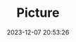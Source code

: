 ---
weight: 1
images:
- /images/edited/86.jpeg
title: Picture
date: 2023-12-07 20:53:26
tags: [luminarneo,work,ilce7m3]
---
